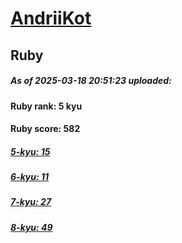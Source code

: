 # [AndriiKot](https://www.codewars.com/users/AndriiKot) 
## Ruby

##### As of 2025-03-18 20:51:23 uploaded:

#### Ruby rank: 5 kyu

#### Ruby score: 582

##### [5-kyu: 15](https://github.com/AndriiKot/Ruby__CodeWars/tree/main/kyu-5)

##### [6-kyu: 11](https://github.com/AndriiKot/Ruby__CodeWars/tree/main/kyu-6)

##### [7-kyu: 27](https://github.com/AndriiKot/Ruby__CodeWars/tree/main/kyu-7)

##### [8-kyu: 49](https://github.com/AndriiKot/Ruby__CodeWars/tree/main/kyu-8)

